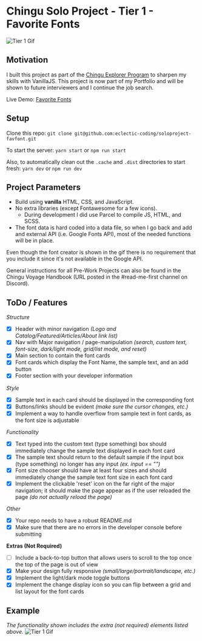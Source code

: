# Chingu Solo Project - Tier 1 - Favorite Fonts

![Tier 1 Gif](./assets/tier1Preview.gif)

## Motivation ##

I built this project as part of the [Chingu Explorer Program](https://chingu.io/) to sharpen my skills with VanillaJS. This project is now part of my Portfolio and will be shown to future interviewers and I continue the job search.  

Live Demo: [Favorite Fonts](https://cs-favfonts-i2rosmmux.vercel.app/)

## Setup 

Clone this repo: `git clone git@github.com:eclectic-coding/soloproject-favfont.git`

To start the server: `yarn start` or `npm run start`

Also, to automatically clean out the `.cache` and `.dist` directories to start fresh: `yarn dev` or `npm run dev`

## Project Parameters ##

- Build using **vanilla** HTML, CSS, and JavaScript. 
- No extra libraries (except Fontawesome for a few icons). 
  - During development I did use Parcel to compile JS, HTML, and SCSS. 
-  The font data is hard coded into a data file, so when I go back and add and external API (i.e. Google Fonts API), most of the needed functions will be in place. 

Even though the font creator is shown in the gif there is no requirement that you include it since it's not available in the Google API.

General instructions for all Pre-Work Projects can also be found in the Chingu Voyage Handbook (URL posted in the #read-me-first channel on Discord).

## ToDo / Features

*Structure*
- [x] Header with minor navigation *(Logo and Catalog/Featured/Articles/About link list)*
- [x] Nav with Major navigation / page-manipulation *(search, custom text, font-size, dark/light mode, grid/list mode, and reset)*
- [x] Main section to contain the font cards
- [x] Font cards which display the Font Name, the sample text, and an add button
- [x] Footer section with your developer information

*Style*
- [x] Sample text in each card should be displayed in the corresponding font
- [x] Buttons/links should be evident *(make sure the cursor changes, etc.)*
- [x] Implement a way to handle overflow from sample text in font cards, as the font size is adjustable

*Functionality*
- [x] Text typed into the custom text (type something) box should immediately change the sample text displayed in each font card
- [x] The sample text should return to the default sample if the input box (type something) no longer has any input *(ex. input == "")*
- [x] Font size chooser should have at least four sizes and should immediately change the sample text font size in each font card
- [x] Implement the clickable 'reset' icon on the far right of the major navigation; it should make the page appear as if the user reloaded the page *(do not actually reload the page)*

*Other*
- [x] Your repo needs to have a robust README.md
- [x] Make sure that there are no errors in the developer console before submitting

**Extras (Not Required)**

- [ ] Include a back-to-top button that allows users to scroll to the top once the top of the page is out of view
- [x] Make your design fully responsive *(small/large/portrait/landscape, etc.)*
- [x] Implement the light/dark mode toggle buttons
- [x] Implement the change display icon so you can flip between a grid and list layout for the font cards

## Example ##

*The functionality shown includes the extra (not required) elements listed above.*
![Tier 1 Gif](./assets/tier1Preview.gif)

